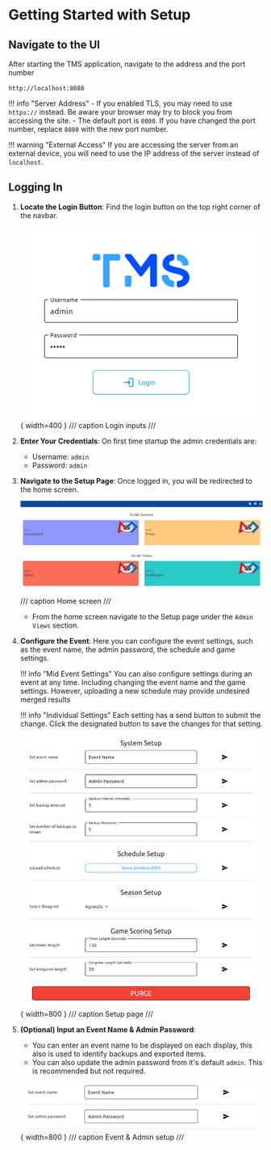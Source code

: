 
# Getting Started with Setup

## Navigate to the UI
After starting the TMS application, navigate to the address and the port number
```
http://localhost:8080
```

!!! info "Server Address"
    - If you enabled TLS, you may need to use `https://` instead. Be aware your browser may try to block you from accessing the site.
    - The default port is `8080`. If you have changed the port number, replace `8080` with the new port number.

!!! warning "External Access"
    If you are accessing the server from an external device, you will need to use the IP address of the server instead of `localhost`.

## Logging In
1. **Locate the Login Button**: Find the login button on the top right corner of the navbar.

    ![Login](assets/a.png){ width=400 }
    /// caption
    Login inputs
    ///

2. **Enter Your Credentials**: On first time startup the admin credentials are:
    - Username: `admin`
    - Password: `admin`

3. **Navigate to the Setup Page**: Once logged in, you will be redirected to the home screen.

    ![Home Screen](assets/b.png)
    /// caption
    Home screen
    ///

    - From the home screen navigate to the Setup page under the `Admin Views` section.

4. **Configure the Event**: Here you can configure the event settings, such as the event name, the admin password, the schedule and game settings.

    !!! info "Mid Event Settings"
        You can also configure settings during an event at any time. Including changing the event name and the game settings. However, uploading a new schedule may provide undesired merged results

    !!! info "Individual Settings"
        Each setting has a send button to submit the change. Click the designated button to save the changes for that setting.

    ![Setup Page](assets/c.png){ width=800 }
    /// caption
    Setup page
    ///

5. **(Optional) Input an Event Name & Admin Password**: 
    - You can enter an event name to be displayed on each display, this also is used to identify backups and exported items.
    - You can also update the admin password from it's default `admin`. This is recommended but not required.
    
    ![Event & Admin Setup](assets/d.png){ width=800 }
    /// caption
    Event & Admin setup
    ///